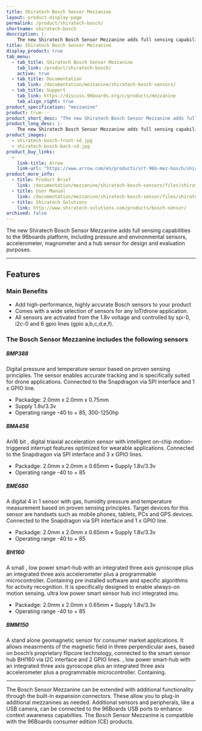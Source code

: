 ```yaml
---
title: Shiratech Bosch Sensor Mezzanine
layout: product-display-page
permalink: /product/shiratech-bosch/
shortname: shiratech-bosch
description: |-
    The new Shiratech Bosch Sensor Mezzanine adds full sensing capabilities to the 96boards platform, including pressure and environmental sensors, accelerometer, magnometer and a hub sensor for design and evaluation purposes.
title: Shiratech Bosch Sensor Mezzanine
display_product: true
tab_menu:
  - tab_title: Shiratech Bosch Sensor Mezzanine
    tab_link: /product/shiratech-bosch/
    active: true
  - tab_title: Documentation
    tab_link: /documentation/mezzanine/shiratech-bosch-sensors/
  - tab_title: Support
    tab_link: https://discuss.96boards.org/c/products/mezzanine
    tab_align_right: true
product_specification: "mezzanine"
product: true---
product_short_desc: "The new Shiratech Bosch Sensor Mezzanine adds full sensing capabilities to the 96boards platform, including pressure and environmental sensors, accelerometer, magnometer and a hub sensor for design and evaluation purposes."
product_long_desc: |-
    The new Shiratech Bosch Sensor Mezzanine adds full sensing capabilities to the 96boards platform, including pressure and environmental sensors, accelerometer, magnometer and a hub sensor for design and evaluation purposes. The following Bosch sensors are assembled on the mezzanine: BHI160 – Sensor HUB with integrated IMU, BMM150 – Geomagnetic sensor, BMP388 – Digital pressure sensor, BME680 – Gas, pressure, temperature and humidity sensor, BMA456 – Triaxial acceleration sensor
product_images:
  - shiratech-bosch-front-sd.jpg
  - shiratech-bosch-back-sd.jpg
product_buy_links:
  -
    link-title: Arrow
    link-url: "https://www.arrow.com/en/products/srt-96b-mez-bosch/shiratech"
product_more_info:
  - title: Product Brief
    link: /documentation/mezzanine/shiratech-bosch-sensors/files/shiratech-bosch-sensors-quick-start.pdf
  - title: User Manual
    link: /documentation/mezzanine/shiratech-bosch-sensor/files/shiratech-bosch-sensors-user-manual.pdf
  - title: Shiratech Solutions
    link: http://www.shiratech-solutions.com/products/bosch-sensor/
archived: false
---
```

The new Shiratech Bosch Sensor Mezzanine adds full sensing capabilities to the 96boards platform, including pressure and environmental sensors, accelerometer, magnometer and a hub sensor for design and evaluation purposes.

***

## Features

### Main Benefits

- Add high-performance, highly accurate Bosch sensors to your product
- Comes with a wide selection of sensors for any IoT/drone application.
- All sensors are activated from the 1.8v voltage and controlled by spi-0, i2c-0 and 6 gpio lines (gpio a,b,c,d,e,f).

### The Bosch Sensor Mezzanine includes the following sensors

##### BMP388

Digital pressure and temperature sensor based on proven sensing principles. The sensor enables accurate tracking and is specifically suited for drone applications. Connected to the Snapdragon via SPI interface and 1 x GPIO line.

- Packadge: 2.0mm x 2.0mm x 0.75mm
- Supply 1.8v/3.3v
- Operating range -40 to + 85, 300-1250hp

##### BMA456

An16 bit , digital triaxial acceleration sensor with intelligent on-chip motion-triggered interrupt features optimized for wearable applications. Connected to the Snapdragon via SPI interface and 3 x GPIO lines.

- Packadge: 2.0mm x 2.0mm x 0.65mm • Supply 1.8v/3.3v
- Operating range -40 to + 85

##### BME680

A digital 4 in 1 sensor with gas, humidity pressure and temperature measurement based on proven sensing principles. Target devices for this sensor are handsets such as mobile phones, tablets, PCs and GPS devices. Connected to the Snapdragon via SPI interface and 1 x GPIO line.

- Packadge: 2.0mm x 2.0mm x 0.65mm • Supply 1.8v/3.3v
- Operating range -40 to + 85

##### BHI160

A small , low power smart-hub with an integrated three axis gyroscope plus an integrated three axis accelerometer plus a programmable microcontroller. Containing pre installed software and specific algorithms for activity recognition. It is specifically designed to enable always-on motion sensing. ultra low power smart sensor hub incl integrated imu.

- Packadge: 2.0mm x 2.0mm x 0.65mm • Supply 1.8v/3.3v
- Operating range -40 to + 85

##### BMM150

A stand alone geomagnetic sensor for consumer market applications. It allows measrments of the magnetic field in three perpendicular axes, based on bosch’s proprietary flipcore technology, connected to the smart sensor hub BHI160 via I2C interface and 2 GPIO lines. , low power smart-hub with an integrated three axis gyroscope plus an integrated three axis accelerometer plus a programmable microcontroller. Containing.

***

The Bosch Sensor Mezzanine can be extended with additional functionality through the built-in expansion connectors. These allow you to plug-in additional mezzanines as needed. Additional sensors and peripherals, like a USB camera,
can be connected to the 96Boards USB ports to enhance context awareness capabilties. The Bosch Sensor Mezzanine is compatible with the 96Boards consumer edition (CE) products.